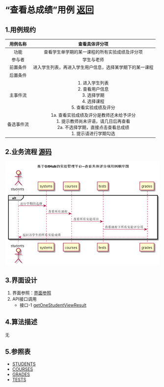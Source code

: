 # “查看总成绩”用例 [返回](../README.md)

## 1.用例规约

|用例名称|查看具体评分项|
|:---:|:--:|
|功能|查看学生单学期的某一课程的所有实验成绩及评分项|
|参与者|学生与老师|
|前置条件|进入学生列表，再进入学生用户信息，选择某学期下的某一课程|
|后置条件||
|主事件流|<div>1. 进入学生列表</div><div>2. 查看用户信息</div><div>3. 选择学期</div><div>4. 选择课程</div><div>5. 查看实验成绩及评分</div>|
|备选事件流|<div>1a. 查看实验成绩及评分是教师还未给予评分</div><div>1. 提示教师尚未评语，请几日后再查看</div><div>2a. 不选择学期，直接点击查看总成绩</div><div>1. 提示请进行学期勾选</div>|
## 2.业务流程 [源码](../src/specificScore.puml)

![](../specificScore.png)

## 3.界面设计
1. 界面参照：[界面参照](../数据库文件设计.md)
2. API接口调用 
    * 接口-1 [getOneStudentViewResult](../接口/getOneStudentViewResult.md)


## 4.算法描述

无

## 5.参照表
* [STUDENTS](../数据库文件设计.md)
* [COURSES](../数据库文件设计.md)
* [GRADES](../数据库文件设计.md)
* [TESTS](../数据库文件设计.md)
